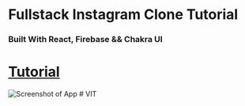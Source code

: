 # Fullstack Instagram Clone Tutorial

### Built With React, Firebase && Chakra UI

# [Tutorial](https://youtu.be/bQtAg7AFFrY)

![Screenshot of App](https://i.ibb.co/PjkYLCk/Group-34.png)
#   V I T  
 